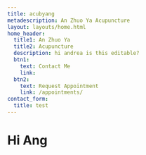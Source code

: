 ```yaml
---
title: acubyang
metadescription: An Zhuo Ya Acupuncture
layout: layouts/home.html
home_header:
  title1: An Zhuo Ya
  title2: Acupuncture
  description: hi andrea is this editable?
  btn1:
    text: Contact Me
    link:
  btn2:
    text: Request Appointment
    link: /appointments/
contact_form:
  title: test
---
```


# Hi Ang

